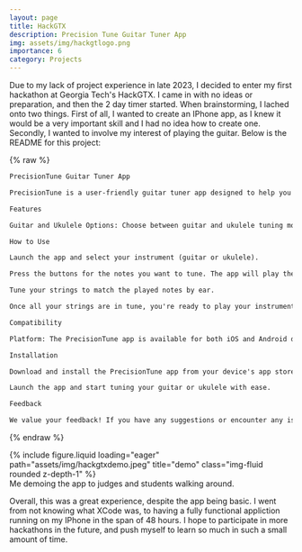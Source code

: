 ```yaml
---
layout: page
title: HackGTX
description: Precision Tune Guitar Tuner App
img: assets/img/hackgtlogo.png
importance: 6
category: Projects
---
```


Due to my lack of project experience in late 2023, I decided to enter my first hackathon at Georgia Tech's HackGTX. I came in with no ideas or preparation, and then the 2 day timer started. When brainstorming, I lached onto two things. First of all, I wanted to create an IPhone app, as I knew it would be a very important skill and I had no idea how to create one. Secondly, I wanted to involve my interest of playing the guitar. Below is the README for this project:

{% raw %}

```txt
PrecisionTune Guitar Tuner App

PrecisionTune is a user-friendly guitar tuner app designed to help you tune your guitar or ukulele by ear. With a simple and intuitive interface, this app is perfect for musicians of all skill levels who want to achieve precision tuning on their instruments.

Features

Guitar and Ukulele Options: Choose between guitar and ukulele tuning modes to match your instrument. Play Notes: Each note is represented by a button. Press the button to play the corresponding note, making it easier to tune your strings. Easy to Use: The app is designed with simplicity in mind, ensuring that even beginners can use it effectively. Tune by Ear: Tune your guitar or ukulele by ear, enhancing your musical skills and accuracy. Precision Tuning: Achieve accurate and precise tuning for your instrument.

How to Use

Launch the app and select your instrument (guitar or ukulele).

Press the buttons for the notes you want to tune. The app will play the corresponding note for you to match with your instrument.

Tune your strings to match the played notes by ear.

Once all your strings are in tune, you're ready to play your instrument with precision.

Compatibility

Platform: The PrecisionTune app is available for both iOS and Android devices, ensuring accessibility to a wide range of users.

Installation

Download and install the PrecisionTune app from your device's app store.

Launch the app and start tuning your guitar or ukulele with ease.

Feedback

We value your feedback! If you have any suggestions or encounter any issues while using the app, please don't hesitate to contact us. Your input is essential in helping us improve PrecisionTune.

```

{% endraw %}

<div class="row">
    <div class="col-sm mt-3 mt-md-0">
        {% include figure.liquid loading="eager" path="assets/img/hackgtxdemo.jpeg" title="demo" class="img-fluid rounded z-depth-1" %}
    </div>
</div>
<div class="caption">
    Me demoing the app to judges and students walking around. 
</div>

Overall, this was a great experience, despite the app being basic. I went from not knowing what XCode was, to having a fully functional appliction running on my IPhone in the span of 48 hours. I hope to participate in more hackathons in the future, and push myself to learn so much in such a small amount of time.
